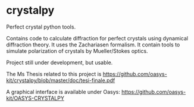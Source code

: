 # crystalpy
Perfect crystal python tools.

Contains code to calculate diffraction for perfect crystals using dynamical diffraction theory. It uses the Zachariasen formalism. It contain tools to simulate polarization of crystals by Mueller/Stokes optics.

Project still under development, but usable. 

The Ms Thesis related to this project is https://github.com/oasys-kit/crystalpy/blob/master/doc/tesi-finale.pdf

A graphical interface is available under Oasys:  https://github.com/oasys-kit/OASYS-CRYSTALPY
